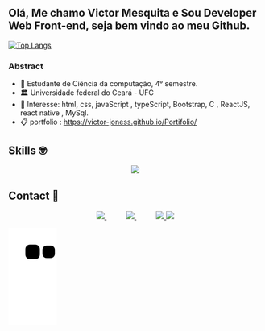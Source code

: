 
## Olá, Me chamo Victor Mesquita e Sou Developer Web Front-end, seja bem vindo ao meu Github.

[![Top Langs](https://github-readme-stats.vercel.app/api/top-langs/?username=victor-joness&layout=compact)](https://github.com/anuraghazra/github-readme-stats)
  
### Abstract

- 🌱 Estudante de Ciência da computação, 4° semestre.
- 🏛 Universidade federal do Ceará - UFC
- 💙 Interesse: html, css, javaScript , typeScript, Bootstrap, C , ReactJS, react native , MySql.
- 📋 portfolio : https://victor-joness.github.io/Portifolio/


## Skills :nerd_face:
<p align="center">
    <img src="https://skillicons.dev/icons?i=js,ts,css,html,react,redux,nextjs,nodejs,mysql,c,git,firebase,figma,express&perline=7" />
</p>

## Contact :iphone:

<p align="center">
    <a href="https://github.com/victor-joness">
        <img  src="https://img.shields.io/badge/github-%23100000.svg?&style=for-the-badge&logo=github&logoColor=white&link=mailto:https://github.com/victor-joness">
    </a>
    &nbsp;&nbsp;&nbsp;&nbsp;&nbsp;&nbsp;&nbsp;&nbsp;&nbsp;
    <a href="mailto:victorjonesmesquits@gmail.com">
        <img src="https://img.shields.io/badge/gmail-D14836?&style=for-the-badge&logo=gmail&logoColor=white&link=mailto:victorjonesmesquits@gmail.com">
    </a>
    &nbsp;&nbsp;&nbsp;&nbsp;&nbsp;&nbsp;&nbsp;&nbsp;&nbsp;
    <a href="https://www.linkedin.com/in/victor-mesquita-b6a211198/">
        <img src="https://img.shields.io/badge/linkedin-%230077B5.svg?&style=for-the-badge&logo=linkedin&logoColor=white&link=mailto:https://www.linkedin.com/in/victor-mesquita-b6a211198/">
    </a>
    <a href="https://instagram.com/victor_mesquita15" target="_blank"><img src="https://img.shields.io/badge/-Instagram-%23E4405F?style=for-the-badge&logo=instagram&logoColor=white" target="_blank"></a>
</p>

![Snake animation](https://github.com/victor-joness/victor-joness/blob/output/github-contribution-grid-snake.svg)
